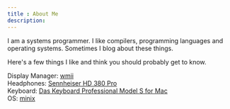 ```yaml
---
title : About Me
description:
---
```


I am a systems programmer. I like compilers, programming languages and operating systems. Sometimes I blog about these things.

Here's a few things I like and think you should probably get to know.

Display Manager: [wmii][dm]  
Headphones: [Sennheiser HD 380 Pro][headphones]  
Keyboard: [Das Keyboard Professional Model S for Mac][keyboard]  
OS: [minix][os]  

[dm]: https://code.google.com/p/wmii/
[headphones]: http://www.amazon.com/gp/product/B001UE6I0G/ref=as_li_ss_il?ie=UTF8&camp=1789&creative=390957&creativeASIN=B001UE6I0G&linkCode=as2&tag=gre06e-20
[keyboard]: http://www.amazon.com/gp/product/B003ZG9T62/ref=as_li_ss_tl?ie=UTF8&camp=1789&creative=390957&creativeASIN=B003ZG9T62&linkCode=as2&tag=gre06e-20
[os]: http://www.minix3.org/

